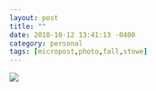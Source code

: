 ```yaml
---
layout: post
title: ""
date: 2018-10-12 13:41:13 -0400
category: personal
tags: [micropost,photo,fall,stowe]
---
```


[![](https://thecave-com.s3.amazonaws.com/Photo-2018-10-12-13-39-VYIi897d21V63LznASLl.jpeg)](https://thecave-com.s3.amazonaws.com/Photo-2018-10-12-13-39-VYIi897d21V63LznASLl.jpeg)

